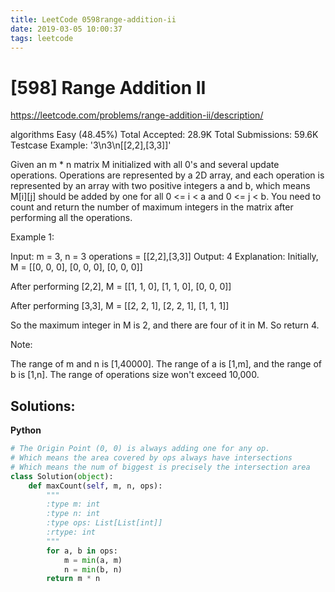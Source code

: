 ```yaml
---
title: LeetCode 0598range-addition-ii
date: 2019-03-05 10:00:37
tags: leetcode
---
```


# [598] Range Addition II

 https://leetcode.com/problems/range-addition-ii/description/

 algorithms
 Easy (48.45%)
 Total Accepted:    28.9K
 Total Submissions: 59.6K
 Testcase Example:  '3\n3\n[[2,2],[3,3]]'

 Given an m * n matrix M initialized with all 0's and several update
 operations.
 Operations are represented by a 2D array, and each operation is represented
 by an array with two positive integers a and b, which means M[i][j] should be
 added by one for all 0 <= i < a and 0 <= j < b.
 You need to count and return the number of maximum integers in the matrix
 after performing all the operations.
 
 Example 1:
 
 Input: 
 m = 3, n = 3
 operations = [[2,2],[3,3]]
 Output: 4
 Explanation: 
 Initially, M = 
 [[0, 0, 0],
 ⁠[0, 0, 0],
 ⁠[0, 0, 0]]
 
 After performing [2,2], M = 
 [[1, 1, 0],
 ⁠[1, 1, 0],
 ⁠[0, 0, 0]]
 
 After performing [3,3], M = 
 [[2, 2, 1],
 ⁠[2, 2, 1],
 ⁠[1, 1, 1]]
 
 So the maximum integer in M is 2, and there are four of it in M. So return
 4.
 
 
 
 Note:
 
 The range of m and n is [1,40000].
 The range of a is [1,m], and the range of b is [1,n].
 The range of operations size won't exceed 10,000.
 
 

## Solutions:
**Python**
```python
# The Origin Point (0, 0) is always adding one for any op.
# Which means the area covered by ops always have intersections
# Which means the num of biggest is precisely the intersection area
class Solution(object):
    def maxCount(self, m, n, ops):
        """
        :type m: int
        :type n: int
        :type ops: List[List[int]]
        :rtype: int
        """
        for a, b in ops:
            m = min(a, m)
            n = min(b, n)
        return m * n

```
